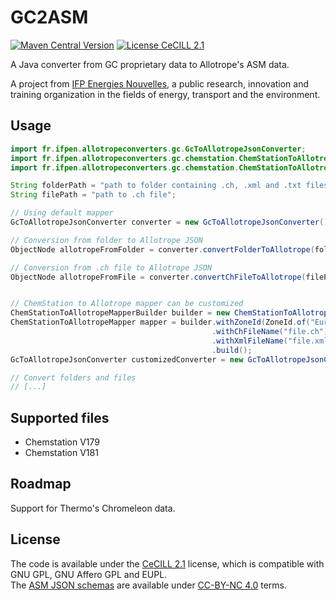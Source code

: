 # GC2ASM

[![Maven Central Version][maven-central-badge]][maven-central]
[![License CeCILL 2.1][license-badge]][cecill-2.1]

A Java converter from GC proprietary data to Allotrope's ASM data.

A project from [IFP Energies Nouvelles][ifpen], a public research, innovation and
training organization in the fields of energy, transport and the environment.

## Usage

```java
import fr.ifpen.allotropeconverters.gc.GcToAllotropeJsonConverter;
import fr.ifpen.allotropeconverters.gc.chemstation.ChemStationToAllotropeMapper;
import fr.ifpen.allotropeconverters.gc.chemstation.ChemStationToAllotropeMapperBuilder;

String folderPath = "path to folder containing .ch, .xml and .txt files";
String filePath = "path to .ch file";

// Using default mapper
GcToAllotropeJsonConverter converter = new GcToAllotropeJsonConverter();

// Conversion from folder to Allotrope JSON
ObjectNode allotropeFromFolder = converter.convertFolderToAllotrope(folderPath);

// Conversion from .ch file to Allotrope JSON
ObjectNode allotropeFromFile = converter.convertChFileToAllotrope(filePath);


// ChemStation to Allotrope mapper can be customized
ChemStationToAllotropeMapperBuilder builder = new ChemStationToAllotropeMapperBuilder();
ChemStationToAllotropeMapper mapper = builder.withZoneId(ZoneId.of("Europe/Paris"))
                                             .withChFileName("file.ch")
                                             .withXmlFileName("file.xml")
                                             .build();
GcToAllotropeJsonConverter customizedConverter = new GcToAllotropeJsonConverter(mapper);

// Convert folders and files
// [...]
```

## Supported files

- Chemstation V179
- Chemstation V181

## Roadmap

Support for Thermo's Chromeleon data.

## License

The code is available under the [CeCILL 2.1][cecill-2.1] license, 
which is compatible with GNU GPL, GNU Affero GPL and EUPL.  
The [ASM JSON schemas][asm] are available under [CC-BY-NC 4.0][cc-by-nc-4.0] terms.

[//]: # (@formatter:off)

[maven-central-badge]: https://img.shields.io/maven-central/v/fr.ifpen.allotropeconverters/gc2asm
[license-badge]: https://img.shields.io/badge/License-CeCILL_2.1-green

[maven-central]: https://central.sonatype.com/artifact/fr.ifpen.allotropeconverters/gc2asm
[cecill-2.1]: https://opensource.org/license/cecill-2-1
[ifpen]: https://www.ifpenergiesnouvelles.com/
[asm]: https://www.allotrope.org/asm
[cc-by-nc-4.0]: https://creativecommons.org/licenses/by-nc/4.0/
